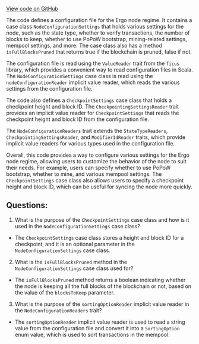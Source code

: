[View code on GitHub](https://github.com/ergoplatform/ergo/src/main/scala/org/ergoplatform/settings/NodeConfigurationSettings.scala)

The code defines a configuration file for the Ergo node regime. It contains a case class `NodeConfigurationSettings` that holds various settings for the node, such as the state type, whether to verify transactions, the number of blocks to keep, whether to use PoPoW bootstrap, mining-related settings, mempool settings, and more. The case class also has a method `isFullBlocksPruned` that returns true if the blockchain is pruned, false if not.

The configuration file is read using the `ValueReader` trait from the `ficus` library, which provides a convenient way to read configuration files in Scala. The `NodeConfigurationSettings` case class is read using the `nodeConfigurationReader` implicit value reader, which reads the various settings from the configuration file.

The code also defines a `CheckpointSettings` case class that holds a checkpoint height and block ID. The `CheckpointingSettingsReader` trait provides an implicit value reader for `CheckpointSettings` that reads the checkpoint height and block ID from the configuration file.

The `NodeConfigurationReaders` trait extends the `StateTypeReaders`, `CheckpointingSettingsReader`, and `ModifierIdReader` traits, which provide implicit value readers for various types used in the configuration file.

Overall, this code provides a way to configure various settings for the Ergo node regime, allowing users to customize the behavior of the node to suit their needs. For example, users can specify whether to use PoPoW bootstrap, whether to mine, and various mempool settings. The `CheckpointSettings` case class also allows users to specify a checkpoint height and block ID, which can be useful for syncing the node more quickly.
## Questions: 
 1. What is the purpose of the `CheckpointSettings` case class and how is it used in the `NodeConfigurationSettings` case class?
- The `CheckpointSettings` case class stores a height and block ID for a checkpoint, and it is an optional parameter in the `NodeConfigurationSettings` case class.
2. What is the `isFullBlocksPruned` method in the `NodeConfigurationSettings` case class used for?
- The `isFullBlocksPruned` method returns a boolean indicating whether the node is keeping all the full blocks of the blockchain or not, based on the value of the `blocksToKeep` parameter.
3. What is the purpose of the `sortingOptionReader` implicit value reader in the `NodeConfigurationReaders` trait?
- The `sortingOptionReader` implicit value reader is used to read a string value from the configuration file and convert it into a `SortingOption` enum value, which is used to sort transactions in the mempool.